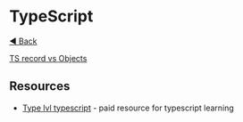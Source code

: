 # TypeScript

[◀ Back](../index.md)

[TS record vs Objects](./ts-record-vs-object.md)


## Resources

- [Type lvl typescript](https://type-level-typescript.com/) - paid resource for typescript learning
